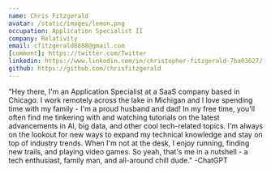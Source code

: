 ```yaml
---
name: Chris Fitzgerald
avatar: /static/images/lemon.png
occupation: Application Specialist II
company: Relativity 
email: cfitzgerald8888@gmail.com
[comment]: https://twitter.com/Twitter
linkedin: https://www.linkedin.com/in/christopher-fitzgerald-7ba03627/
github: https://github.com/chrisfitzgerald
---
```



"Hey there, I'm an Application Specialist at a SaaS company based in Chicago. I work remotely across the lake in Michigan and I love spending time with my family - I'm a proud husband and dad! In my free time, you'll often find me tinkering with and watching tutorials on the latest advancements in AI, big data, and other cool tech-related topics. I'm always on the lookout for new ways to expand my technical knowledge and stay on top of industry trends. When I'm not at the desk, I enjoy running, finding new trails, and playing video games. So yeah, that's me in a nutshell - a tech enthusiast, family man, and all-around chill dude." -ChatGPT
